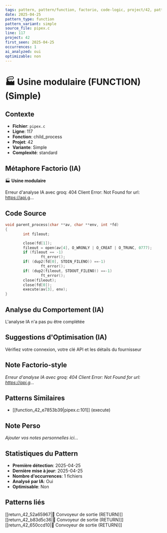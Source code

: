 ```yaml
---
tags: pattern, pattern/function, factorio, code-logic, project/42, pattern/variant/simple
date: 2025-04-25
pattern_type: function
pattern_variant: simple
source_file: pipex.c
line: 117
project: 42
first_seen: 2025-04-25
occurrences: 1
ai_analyzed: oui
optimizable: non
---
```


# 🏭 Usine modulaire (FUNCTION) (Simple)

## Contexte
- **Fichier**: `pipex.c`
- **Ligne**: 117
- **Fonction**: child_process
- **Projet**: 42
- **Variante**: Simple
- **Complexité**: standard

## Métaphore Factorio (IA)
🏭 **Usine modulaire**

Erreur d'analyse IA avec groq: 404 Client Error: Not Found for url: https://api.g...

## Code Source
```c
void parent_process(char **av, char **env, int *fd) 
{
        int fileout;

        close(fd[1]);
        fileout = open(av[4], O_WRONLY | O_CREAT | O_TRUNC, 0777);
        if (fileout == -1)
                ft_error();
        if( (dup2(fd[0], STDIN_FILENO)) ==-1)
                ft_error();
        if( (dup2(fileout, STDOUT_FILENO)) ==-1)
                ft_error();
        close(fileout);
        close(fd[0]);
        execute(av[3], env);
}
```

## Analyse du Comportement (IA)
L'analyse IA n'a pas pu être complétée

## Suggestions d'Optimisation (IA)
Vérifiez votre connexion, votre clé API et les détails du fournisseur

## Note Factorio-style
*Erreur d'analyse IA avec groq: 404 Client Error: Not Found for url: https://api.g...*

## Patterns Similaires
- [[function_42_e7853b39|pipex.c:101]] (execute)

## Note Perso
*Ajouter vos notes personnelles ici...*

## Statistiques du Pattern
- **Première détection**: 2025-04-25
- **Dernière mise à jour**: 2025-04-25
- **Nombre d'occurrences**: 1 fichiers
- **Analysé par IA**: Oui
- **Optimisable**: Non

## Patterns liés
[[return_42_52a65967|🚚 Convoyeur de sortie (RETURN)]]
[[return_42_b83d5c36|🚚 Convoyeur de sortie (RETURN)]]
[[return_42_650ccd10|🚚 Convoyeur de sortie (RETURN)]]
